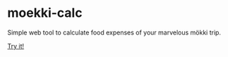 # moekki-calc
Simple web tool to calculate food expenses of your marvelous mökki trip.

[Try it!](https://kolemikko.github.io/moekki-calc/)
